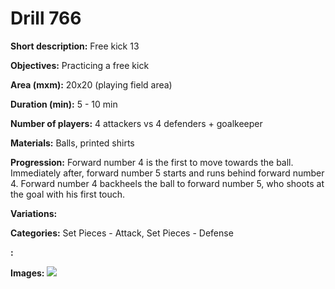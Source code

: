# Drill 766

**Short description:**
Free kick 13

**Objectives:**
Practicing a free kick

**Area (mxm):**
20x20 (playing field area)

**Duration (min):**
5 - 10 min

**Number of players:**
4 attackers vs 4 defenders + goalkeeper

**Materials:**
Balls, printed shirts

**Progression:**
Forward number 4 is the first to move towards the ball. Immediately after, forward number 5 starts and runs behind forward number 4. Forward number 4 backheels the ball to forward number 5, who shoots at the goal with his first touch.

**Variations:**


**Categories:**
Set Pieces - Attack, Set Pieces - Defense

**:**


**Images:**
![](https://www.coachingfutsal.com/\images\65ae8e788012a7f98f8f65b14aa147121b014c5c4b1d21f57ee270b3319c0cd6b579b9fb55d567fa2176297e230c1c7d83db6e799216ffae5b0921ef03089a044f57af2152cfc.jpg)

